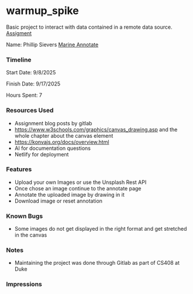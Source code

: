 # warmup_spike

Basic project to interact with data contained in a remote data source.
[Assigment](https://courses.cs.duke.edu/compsci408/fall25/assign/warmup.php)

Name: Phillip Sievers
[Marine Annotate](https://marine-annotate.netlify.app/)

### Timeline

Start Date: 9/8/2025

Finish Date: 9/17/2025

Hours Spent: 7

### Resources Used

-   Assignment blog posts by gitlab
-   https://www.w3schools.com/graphics/canvas_drawing.asp and the whole chapter about the canvas element
-   https://konvajs.org/docs/overview.html
-   AI for documentation questions
-   Netlify for deployment

### Features

-   Upload your own Images or use the Unsplash Rest API
-   Once chose an image continue to the annotate page
-   Annotate the uploaded image by drawing in it
-   Download image or reset annotation

### Known Bugs

-   Some images do not get displayed in the right format and get stretched in the canvas

### Notes

-   Maintaining the project was done through Gitlab as part of CS408 at Duke

### Impressions
